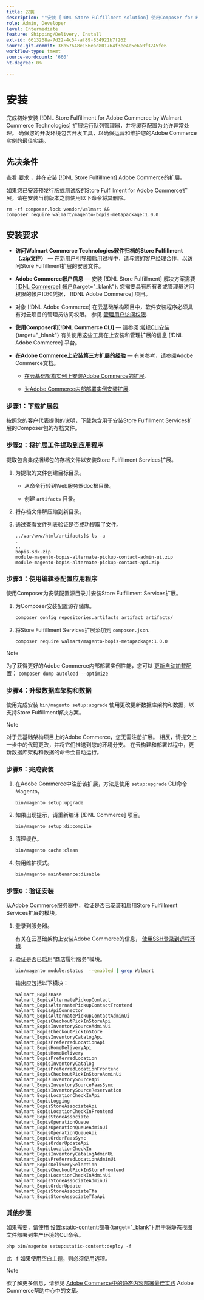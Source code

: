 ```yaml
---
title: 安装
description: '"安装 [!DNL Store Fulfillment solution] 使用Composer for PHP的Adobe Commerce店面。”'
role: Admin, Developer
level: Intermediate
feature: Shipping/Delivery, Install
exl-id: 6613268a-7d22-4c54-af89-834921b7f262
source-git-commit: 36b57648e156ead801764f3ee4e5e6a0f3245fe6
workflow-type: tm+mt
source-wordcount: '660'
ht-degree: 0%

---
```



# 安装

完成初始安装 [!DNL Store Fulfillment for Adobe Commerce by Walmart Commerce Technologies] 扩展运行队列管理器，并将缓存配置为允许异常处理。 确保您的开发环境包含开发工具，以确保运营和维护您的Adobe Commerce实例的最佳实践。

## 先决条件

查看 [要求](solution-requirements.md) ，并在安装 [!DNL Store Fulfillment] Adobe Commerce的扩展。

如果您已安装预发行版或测试版的Store Fulfillment for Adobe Commerce扩展，请在安装当前版本之前使用以下命令将其删除。

```terminal
rm -rf composer.lock vendor/walmart &&
composer require walmart/magento-bopis-metapackage:1.0.0
```

## 安装要求

- **访问Walmart Commerce Technologies软件归档的Store Fulfillment （.zip文件）** — 在新用户引导和启用过程中，请与您的客户经理合作，以访问Store Fulfillment扩展的安装文件。

- **Adobe Commerce帐户信息** — 安装 [!DNL Store Fulfillment] 解决方案需要 [[!DNL Commerce] 帐户](https://docs.magento.com/user-guide/magento/magento-account.html){target="_blank"}. 您需要具有所有者或管理员访问权限的帐户ID和凭据， [!DNL Adobe Commerce] 项目。

- 对象 [!DNL Adobe Commerce] 在云基础架构项目中，软件安装程序必须具有对云项目的管理员访问权限。 参见 [管理用户访问权限](https://devdocs.magento.com/cloud/project/user-admin.html).

- **使用Composer和[!DNL Commerce CLI]** — 请参阅 [常规CLI安装](https://devdocs.magento.com/extensions/install/){target="_blank"} 有关使用这些工具在上安装和管理扩展的信息 [!DNL Adobe Commerce] 平台。

- **在Adobe Commerce上安装第三方扩展的经验** — 有关参考，请参阅Adobe Commerce文档。

   - [在云基础架构实例上安装Adobe Commerce的扩展](https://devdocs.magento.com/cloud/howtos/install-components.html#install-an-extension).

   - [为Adobe Commerce内部部署实例安装扩展](https://devdocs.magento.com/extensions/install/).

### 步骤1：下载扩展包

按照您的客户代表提供的说明，下载包含用于安装Store Fulfillment Services扩展的Composer包的存档文件。

### 步骤2：将扩展工件提取到应用程序

提取包含集成捆绑包的存档文件以安装Store Fulfillment Services扩展。

1. 为提取的文件创建目标目录。

   - 从命令行转到Web服务器doc根目录。

   - 创建 `artifacts` 目录。

1. 将存档文件解压缩到新目录。

1. 通过查看文件列表验证是否成功提取了文件。

   ```
   ../var/www/html/artifacts]$ ls -a
   .
   ..
   bopis-sdk.zip
   module-magento-bopis-alternate-pickup-contact-admin-ui.zip
   module-magento-bopis-alternate-pickup-contact-api.zip
   ```

### 步骤3：使用编辑器配置应用程序

使用Composer为安装配置源目录并安装Store Fulfillment Services扩展。

1. 为Composer安装配置源存储库。

   ```bash
   composer config repositories.artifacts artifact artifacts/
   ```

1. 将Store Fulfillment Services扩展添加到 `composer.json`.

   ```bash
   composer require walmart/magento-bopis-metapackage:1.0.0
   ```

>[!NOTE]
>
>为了获得更好的Adobe Commerce内部部署实例性能，您可以 [更新自动加载配置](https://experienceleague.adobe.com/docs/commerce-operations/performance-best-practices/deployment-flow.html#update-the-autoloader)： `composer dump-autoload --optimize`

### 步骤4：升级数据库架构和数据

使用完成安装 `bin/magento setup:upgrade` 使用更改更新数据库架构和数据，以支持Store Fulfillment解决方案。

>[!NOTE]
>
>对于云基础架构项目上的Adobe Commerce，您无需注册扩展。 相反，请提交上一步中的代码更改，并将它们推送到您的环境分支。 在云构建和部署过程中，更新数据库架构和数据的命令会自动运行。

### 步骤5：完成安装

1. 在Adobe Commerce中注册该扩展，方法是使用 `setup:upgrade` CLI命令Magento。

   ```terminal
   bin/magento setup:upgrade
   ```

1. 如果出现提示，请重新编译 [!DNL Commerce] 项目。

   ```bash
   bin/magento setup:di:compile
   ```

1. 清理缓存。

   ```bash
   bin/magento cache:clean
   ```

1. 禁用维护模式。

   ```bash
   bin/magento maintenance:disable
   ```

### 步骤6：验证安装

从Adobe Commerce服务器中，验证是否已安装和启用Store Fulfillment Services扩展的模块。

1. 登录到服务器。

   有关在云基础架构上安装Adobe Commerce的信息， [使用SSH登录到远程环境](https://devdocs.magento.com/cloud/env/environments-ssh.html#ssh).

1. 验证是否已启用“商店履行服务”模块。

   ```bash
   bin/magento module:status  --enabled | grep Walmart
   ```

   输出应包括以下模块：

   ```
   Walmart_BopisBase
   Walmart_BopisAlternatePickupContact
   Walmart_BopisAlternatePickupContactFrontend
   Walmart_BopisApiConnector
   Walmart_BopisAlternatePickupContactAdminUi
   Walmart_BopisCheckoutPickInStoreApi
   Walmart_BopisInventorySourceAdminUi
   Walmart_BopisCheckoutPickInStore
   Walmart_BopisInventoryCatalogApi
   Walmart_BopisPreferredLocationApi
   Walmart_BopisHomeDeliveryApi
   Walmart_BopisHomeDelivery
   Walmart_BopisPreferredLocation
   Walmart_BopisInventoryCatalog
   Walmart_BopisPreferredLocationFrontend
   Walmart_BopisCheckoutPickInStoreAdminUi
   Walmart_BopisInventorySourceApi
   Walmart_BopisInventorySourceFaasSync
   Walmart_BopisInventorySourceReservation
   Walmart_BopisLocationCheckInApi
   Walmart_BopisLogging
   Walmart_BopisStoreAssociateApi
   Walmart_BopisLocationCheckInFrontend
   Walmart_BopisStoreAssociate
   Walmart_BopisOperationQueue
   Walmart_BopisOperationQueueAdminUi
   Walmart_BopisOperationQueueApi
   Walmart_BopisOrderFaasSync
   Walmart_BopisOrderUpdateApi
   Walmart_BopisLocationCheckIn
   Walmart_BopisInventoryCatalogAdminUi
   Walmart_BopisPreferredLocationAdminUi
   Walmart_BopisDeliverySelection
   Walmart_BopisCheckoutPickInStoreFrontend
   Walmart_BopisLocationCheckInAdminUi
   Walmart_BopisStoreAssociateAdminUi
   Walmart_BopisOrderUpdate
   Walmart_BopisStoreAssociateTfa
   Walmart_BopisStoreAssociateTfaApi
   ```

### 其他步骤

如果需要，请使用 [设置:static-content:部署](https://experienceleague.adobe.com/docs/commerce-operations/reference/commerce-on-premises.html){target="_blank"} 用于将静态视图文件部署到生产环境的CLI命令。

```terminal
php bin/magento setup:static-content:deploy -f
```

此 `-f` 如果使用空白主题，则必须使用选项。

>[!NOTE]
>
>欲了解更多信息，请参见 [Adobe Commerce中的静态内容部署最佳实践](https://experienceleague.adobe.com/docs/commerce-operations/implementation-playbook/best-practices/development/static-content-deployment.html) Adobe Commerce帮助中心中的文章。

